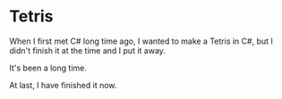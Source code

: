 # Tetris

When I first met C# long time ago, I wanted to make a Tetris in C#, but I didn't finish it at the time and I put it away.

It's been a long time.

At last, I have finished it now.